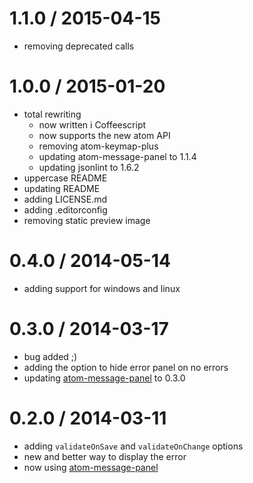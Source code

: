 
1.1.0 / 2015-04-15
==================

  * removing deprecated calls

1.0.0 / 2015-01-20
==================

  * total rewriting
    * now written i Coffeescript
    * now supports the new atom API
    * removing atom-keymap-plus
    * updating atom-message-panel to 1.1.4
    * updating jsonlint to 1.6.2
  * uppercase README
  * updating README
  * adding LICENSE.md
  * adding .editorconfig
  * removing static preview image

0.4.0 / 2014-05-14
==================

 * adding support for windows and linux

0.3.0 / 2014-03-17
==================

 * bug added ;)
 * adding the option to hide error panel on no errors
 * updating [atom-message-panel](https://github.com/tcarlsen/atom-message-panel) to 0.3.0

0.2.0 / 2014-03-11
==================

 * adding `validateOnSave` and `validateOnChange` options
 * new and better way to display the error
 * now using [atom-message-panel](https://github.com/tcarlsen/atom-message-panel)
